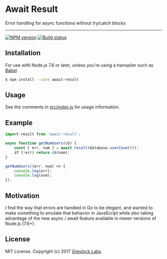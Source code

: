 # Await Result

Error handling for async functions without try/catch blocks

---

[![NPM version][npm-image]][npm-url]
[![Build status][travis-image]][travis-url]

## Installation

For use with Node.js 7.6 or later, unless you're using a transpiler such as [Babel](https://babeljs.io).

```bash
$ npm install --save await-result
```

## Usage

See the comments in [src/index.js](src/index.js) for usage information.

## Example

```js
import result from 'await-result';

async function getNumUsers(cb) {
    const [ err, num ] = await result(database.userCount());
    if (!err) return cb(num);
}

getNumUsers((err, num) => {
    console.log(err);
    console.log(num);
});
```

## Motivation

I find the way that errors are handled in Go to be elegant, and wanted to make something to emulate that behavior in
JavaScript while also taking advantage of the new async / await feature available in newer versions of Node.js (7.6+).

## License

MIT License. Copyright (c) 2017 [Greylock Labs](https://greylocklabs.com)

[npm-image]: https://img.shields.io/npm/v/await-result.svg?style=flat-square
[npm-url]: https://npmjs.org/package/await-result

[travis-image]: https://img.shields.io/travis/greylocklabs/await-result.svg?style=flat-square
[travis-url]: https://travis-ci.org/greylocklabs/await-result
